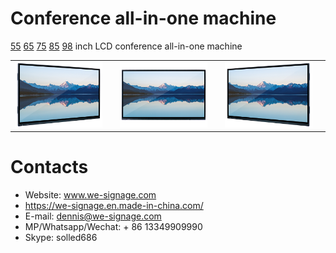# Conference all-in-one machine
[55](./specification/55-all-in-one.png) [65](./specification/65-all-in-one.jpg) [75](./specification/75-all-in-one.jpg) [85](./specification/85-all-in-one.jpg) [98](./specification/98-all-in-one.jpg) inch LCD conference all-in-one machine

<p align = "center">
    <table>
        <tr>
            <td>
                <img src="./img/all-in-one-3.jpg"/>
            <td>
            <td>
                <img src="./img/all-in-one-1.jpg"/>
            <td>
             <td>
                <img src="./img/all-in-one-2.jpg"/>
            <td>
        </tr>
    </table>
</p>

# Contacts

- Website: www.we-signage.com
- https://we-signage.en.made-in-china.com/
- E-mail: dennis@we-signage.com
- MP/Whatsapp/Wechat: + 86 13349909990
- Skype: solled686
